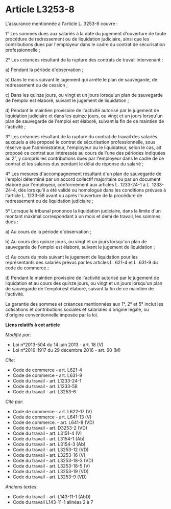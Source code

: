 # Article L3253-8

L'assurance mentionnée à l'article L. 3253-6 couvre : 

1° Les sommes dues aux salariés à la date du jugement d'ouverture de toute procédure de redressement ou de liquidation
judiciaire, ainsi que les contributions dues par l'employeur dans le cadre du contrat de sécurisation professionnelle ; 

2° Les créances résultant de la rupture des contrats de travail intervenant : 

a) Pendant la période d'observation ; 

b) Dans le mois suivant le jugement qui arrête le plan de sauvegarde, de redressement ou de cession ; 

c) Dans les quinze jours, ou vingt et un jours lorsqu'un plan de sauvegarde de l'emploi est élaboré, suivant le jugement de
liquidation ; 

d) Pendant le maintien provisoire de l'activité autorisé par le jugement de liquidation judiciaire et dans les quinze jours,
ou vingt et un jours lorsqu'un plan de sauvegarde de l'emploi est élaboré, suivant la fin de ce maintien de l'activité ; 

3° Les créances résultant de la rupture du contrat de travail des salariés auxquels a été proposé le contrat de sécurisation
professionnelle, sous réserve que l'administrateur, l'employeur ou le liquidateur, selon le cas, ait proposé ce contrat aux
intéressés au cours de l'une des périodes indiquées au 2°, y compris les contributions dues par l'employeur dans le cadre de
ce contrat et les salaires dus pendant le délai de réponse du salarié ; 

4° Les mesures d'accompagnement résultant d'un plan de sauvegarde de l'emploi déterminé par un accord collectif majoritaire
ou par un document élaboré par l'employeur, conformément aux articles L. 1233-24-1 à L. 1233-24-4, dès lors qu'il a été
validé ou homologué dans les conditions prévues à l'article L. 1233-58 avant ou après l'ouverture de la procédure de
redressement ou de liquidation judiciaire ; 

5° Lorsque le tribunal prononce la liquidation judiciaire, dans la limite d'un montant maximal correspondant à un mois et
demi de travail, les sommes dues : 

a) Au cours de la période d'observation ; 

b) Au cours des quinze jours, ou vingt et un jours lorsqu'un plan de sauvegarde de l'emploi est élaboré, suivant le jugement
de liquidation ; 

c) Au cours du mois suivant le jugement de liquidation pour les représentants des salariés prévus par les articles L. 621-4
et L. 631-9 du code de commerce ; 

d) Pendant le maintien provisoire de l'activité autorisé par le jugement de liquidation et au cours des quinze jours, ou
vingt et un jours lorsqu'un plan de sauvegarde de l'emploi est élaboré, suivant la fin de ce maintien de l'activité. 

La garantie des sommes et créances mentionnées aux 1°, 2° et 5° inclut les cotisations et contributions sociales et
salariales d'origine légale, ou d'origine conventionnelle imposée par la loi.

**Liens relatifs à cet article**

_Modifié par_:

  - Loi n°2013-504 du 14 juin 2013 - art. 18 (V)
  - Loi n°2016-1917 du 29 décembre 2016 - art. 60 (M)

_Cite_:

  - Code de commerce - art. L621-4
  - Code de commerce - art. L631-9
  - Code du travail - art. L1233-24-1
  - Code du travail - art. L1233-58
  - Code du travail - art. L3253-6

_Cité par_:

  - Code de commerce - art. L622-17 (V)
  - Code de commerce - art. L641-13 (V)
  - Code de commerce. - art. L641-8 (VD)
  - Code du travail - art. D3253-2 (VD)
  - Code du travail - art. L3151-4 (V)
  - Code du travail - art. L3154-1 (Ab)
  - Code du travail - art. L3154-3 (Ab)
  - Code du travail - art. L3253-12 (VD)
  - Code du travail - art. L3253-16 (V)
  - Code du travail - art. L3253-18-3 (VD)
  - Code du travail - art. L3253-18-5 (V)
  - Code du travail - art. L3253-19 (VD)
  - Code du travail - art. L3253-9 (VD)

_Anciens textes_:

  - Code du travail - art. L143-11-1 (AbD)
  - Code du travail L143-11-1 alinéas 2 à 7
